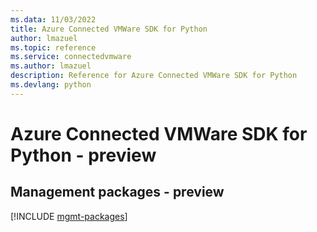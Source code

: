 ```yaml
---
ms.data: 11/03/2022
title: Azure Connected VMWare SDK for Python
author: lmazuel
ms.topic: reference
ms.service: connectedvmware
ms.author: lmazuel
description: Reference for Azure Connected VMWare SDK for Python
ms.devlang: python
---
```

# Azure Connected VMWare SDK for Python - preview

## Management packages - preview
[!INCLUDE [mgmt-packages](connected-vmware-mgmt-index.md)]